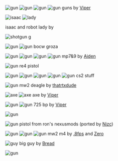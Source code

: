 
![gun](https://media.discordapp.net/attachments/484785909099790346/1078421049185681418/image.png)
![gun](https://cdn.discordapp.com/attachments/424661475282649101/1078433411842191601/image.png)
![gun](https://cdn.discordapp.com/attachments/484785909099790346/1078433866156613683/image.png)
![gun](https://cdn.discordapp.com/attachments/424661475282649101/1078436064047411200/image.png)
guns by [Viper](https://steamcommunity.com/id/dirtysionmain/)

![isaac](https://cdn.discordapp.com/attachments/839227966193795093/1078764570300133446/image.png)
![lady](https://cdn.discordapp.com/attachments/839227966193795093/1078403571294404718/image.png)

isaac and robot lady by

![shotgun](https://cdn.discordapp.com/attachments/484785909099790346/1080133687598927942/image.png)
g

![gun](https://media.discordapp.net/attachments/1080446080170328105/1083467596147470437/image.png)
![gun](https://cdn.discordapp.com/attachments/484785909099790346/1084865393186852954/groza.jpg)
bocw groza

![gun](https://media.discordapp.net/attachments/962102265408282644/1085911164355084319/Screenshot_2023-03-16_125938.png)
![gun](https://media.discordapp.net/attachments/962102265408282644/1085902493441065000/Screenshot_2023-03-16_122758.png)
![gun](https://media.discordapp.net/attachments/962102265408282644/1086252719846727790/Screenshot_2023-03-17_114308.png)
![gun](https://media.discordapp.net/attachments/962102265408282644/1086252719448260659/Screenshot_2023-03-17_114117.png)
mp7&9 by [Aiden](https://steamcommunity.com/id/24123351/)

![gun](https://cdn.discordapp.com/attachments/484785909099790346/1085944654924611665/the_leon_gun.jpg)
re4 pistol

![gun](https://media.discordapp.net/attachments/484785909099790346/1090253766764281897/image.png)
![gun](https://cdn.discordapp.com/attachments/1080446080170328105/1090261760386281522/cs2_ak47.jpg)
![gun](https://cdn.discordapp.com/attachments/484785909099790346/1090290356928651285/deagle.jpg)
![gun](https://cdn.discordapp.com/attachments/484785909099790346/1090309880105152682/g3sg1.jpg)
![gun](https://cdn.discordapp.com/attachments/484785909099790346/1090656155010867320/image.png)
cs2 stuff

![gun](https://cdn.discordapp.com/attachments/1080440462797705258/1091363008938262600/image.png)
mw2 deagle by [thatrtxdude](https://steamcommunity.com/id/thatrtxdude/)

![axe](https://media.discordapp.net/attachments/1080446080170328105/1091421531751587970/image.png)
![axe](https://media.discordapp.net/attachments/1080446080170328105/1091421603587432561/image.png)
axe by [Viper](https://steamcommunity.com/id/dirtysionmain/)

![gun](https://media.discordapp.net/attachments/1080446080170328105/1093967636599156746/image.png)
![gun](https://media.discordapp.net/attachments/1080446080170328105/1093967636867588146/image.png)
725 bp by [Viper](https://steamcommunity.com/id/dirtysionmain/)

![gun](https://cdn.discordapp.com/attachments/484785909099790346/1094658206736842772/image.png)

![gun](https://cdn.discordapp.com/attachments/973910088576303174/1095727242488860763/VIPER2.jpg)
pistol from ron's nexusmods (ported by [Nizc](https://steamcommunity.com/id/iron_man_mark_42/))

![gun](https://cdn.discordapp.com/attachments/973910088576303174/1096416830995837059/image.png)
![gun](https://cdn.discordapp.com/attachments/973910088576303174/1096416831910195251/image.png)
![gun](https://cdn.discordapp.com/attachments/973910088576303174/1096416830656106688/image.png)
mw2 m4 by [.8fps](https://steamcommunity.com/id/kyo-h/) and [Zero](https://steamcommunity.com/id/2lewd2me/)

![guy](https://steamuserimages-a.akamaihd.net/ugc/2018217493634513024/AA47D6EF5B67DE87CEA6E511E0BDBD2D2924F6ED/?imw=5000&imh=5000&ima=fit&impolicy=Letterbox&imcolor=#000000&letterbox=false)
big guy by [Bread](https://steamcommunity.com/profiles/76561198215364196)

![gun](https://cdn.discordapp.com/attachments/484785909099790346/1099399875348676689/mike97.jpg)
